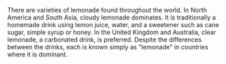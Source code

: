 There are varieties of lemonade found throughout the world. In North America and South Asia, cloudy lemonade dominates. It is traditionally a homemade drink using lemon juice, water, and a sweetener such as cane sugar, simple syrup or honey. In the United Kingdom and Australia, clear lemonade, a carbonated drink, is preferred. Despite the differences between the drinks, each is known simply as "lemonade" in countries where it is dominant.